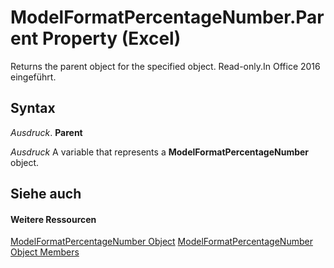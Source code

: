 
# ModelFormatPercentageNumber.Parent Property (Excel)

Returns the parent object for the specified object. Read-only.In Office 2016 eingeführt.


## Syntax

 _Ausdruck_. **Parent**

 _Ausdruck_ A variable that represents a **ModelFormatPercentageNumber** object.


## Siehe auch


#### Weitere Ressourcen


[ModelFormatPercentageNumber Object](1a7134a3-2645-e762-c2dd-1ca8ab8b6e73.md)
[ModelFormatPercentageNumber Object Members](http://msdn.microsoft.com/library/fb78ca5c-4505-a475-92ee-2c7f12d1b2d7%28Office.15%29.aspx)